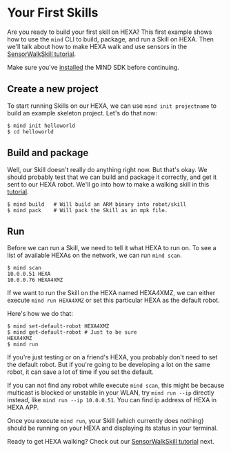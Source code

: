 # Your First Skills

Are you ready to build your first skill on HEXA? This first example shows how to use the `mind` CLI to build, package, and run a Skill on HEXA. Then we'll talk about how to make HEXA walk and use sensors in the [SensorWalkSkill tutorial](/Development/sensorwalktutorial.md).

Make sure you've [installed](/Development/installmind.md) the MIND SDK before continuing.

## Create a new project

To start running Skills on our HEXA, we can use `mind init projectname` to build an example skeleton project. Let's do that now:

```
$ mind init helloworld
$ cd helloworld
```

## Build and package

Well, our Skill doesn't really do anything right now. But that's okay. We should probably test that we can build and package it correctly, and get it sent to our HEXA robot. We'll go into how to make a walking skill in this [tutorial](/Development/sensorwalktutorial.md).

```
$ mind build   # Will build an ARM binary into robot/skill
$ mind pack    # Will pack the Skill as an mpk file.
```

## Run

Before we can run a Skill, we need to tell it what HEXA to run on. To see a list of available HEXAs on the network, we can run `mind scan`.

```
$ mind scan
10.0.0.51 HEXA
10.0.0.76 HEXA4XMZ
```

If we want to run the Skill on the HEXA named HEXA4XMZ, we can either execute `mind run HEXA4XMZ` or set this particular HEXA as the default robot.

Here's how we do that:

```
$ mind set-default-robot HEXA4XMZ
$ mind get-default-robot # Just to be sure
HEXA4XMZ
$ mind run
```

If you're just testing or on a friend's HEXA, you probably don't need to set the default robot. But if you're going to be developing a lot on the same robot, it can save a lot of time if you set the default.

If you can not find any robot while execute `mind scan`, this might be because multicast is blocked or unstable in your WLAN, try `mind run --ip` directly instead, like `mind run --ip 10.0.0.51`. You can find ip address of HEXA in HEXA APP.

Once you execute `mind run`, your Skill \(which currently does nothing\) should be running on your HEXA and displaying its status in your terminal.

Ready to get HEXA walking? Check out our [SensorWalkSkill tutorial](/Development/sensorwalkskill.md) next.

